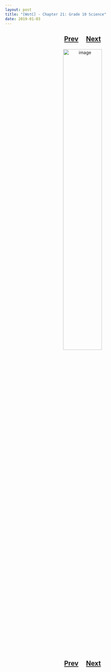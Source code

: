 ```yaml
---
layout: post
title: "[WotC] - Chapter 21: Grade 10 Science"
date: 2019-01-03
---
```


<h2>
  <p style="text-align:center;">
    <a href="/wingsofthechorus/archive/2018/12/23/chapter20">Prev</a>
    &nbsp;&nbsp;&nbsp;
    <a href="/wingsofthechorus/archive/2019/01/17/chapter22">Next</a>
  </p>
</h2>

<p style="text-align:center;">
  <img src="/wingsofthechorus/images/comics/c21.png" width="50%" alt="image"/>
</p>

<h2>
  <p style="text-align:center;">
    <a href="/wingsofthechorus/archive/2018/12/23/chapter20">Prev</a>
    &nbsp;&nbsp;&nbsp;
    <a href="/wingsofthechorus/archive/2019/01/17/chapter22">Next</a>
  </p>
</h2>
